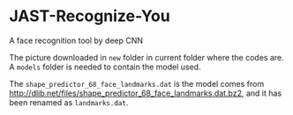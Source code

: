 # JAST-Recognize-You
A face recognition tool by deep CNN

The picture downloaded in `new` folder in current folder where the codes are. A `models` folder is needed to contain the model used.

The `shape_predictor_68_face_landmarks.dat` is the model comes from http://dlib.net/files/shape_predictor_68_face_landmarks.dat.bz2, and it has been renamed as `landmarks.dat`.
